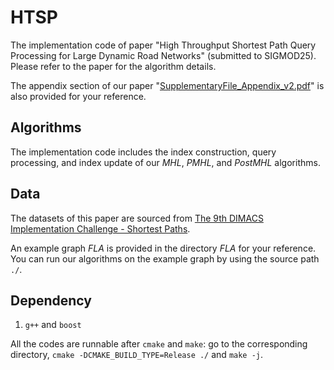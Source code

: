 # HTSP
The implementation code of paper "High Throughput Shortest Path Query Processing for Large Dynamic Road Networks" (submitted to SIGMOD25). Please refer to the paper for the algorithm details. 

The appendix section of our paper "[SupplementaryFile_Appendix_v2.pdf](https://github.com/ZXJ-DSA/HTSP/blob/main/SupplementaryFile_Appendix_v2.pdf)" is also provided for your reference.

## Algorithms

The implementation code includes the index construction, query processing, and index update of our *MHL*, *PMHL*, and *PostMHL* algorithms. 


## Data
The datasets of this paper are sourced from [The 9th DIMACS Implementation Challenge - Shortest Paths](www.dis.uniroma1.it/challenge9/download.shtml). 

An example graph *FLA* is provided in the directory *FLA* for your reference. You can run our algorithms on the example graph by using the source path `./`. 


## Dependency

1. `g++` and `boost`

All the codes are runnable after `cmake` and `make`: go to the corresponding directory, `cmake -DCMAKE_BUILD_TYPE=Release ./` and `make -j`.

